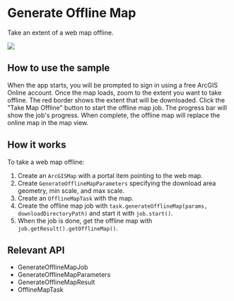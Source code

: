 # Generate Offline Map

Take an extent of a web map offline.

![]("GenerateOfflineMap.png)

## How to use the sample

When the app starts, you will be prompted to sign in using a free ArcGIS Online account. Once the map loads, zoom to the extent you want to take offline. The red border shows the extent that will be downloaded. Click the "Take Map Offline" button to start the offline map job. The progress bar will show the job's progress. When complete, the offline map will replace the online map in the map view.

## How it works

To take a web map offline:


  1. Create an `ArcGISMap` with a portal item pointing to the web map.
  2. Create `GenerateOfflineMapParameters` specifying the download area geometry, min scale, and max scale.
  3. Create an `OfflineMapTask` with the map.
  4. Create the offline map job with `task.generateOfflineMap(params, downloadDirectoryPath)` and start it with `job.start()`.
  5. When the job is done, get the offline map with `job.getResult().getOfflineMap()`.


## Relevant API


  * GenerateOfflineMapJob
  * GenerateOfflineMapParameters
  * GenerateOfflineMapResult
  * OfflineMapTask
